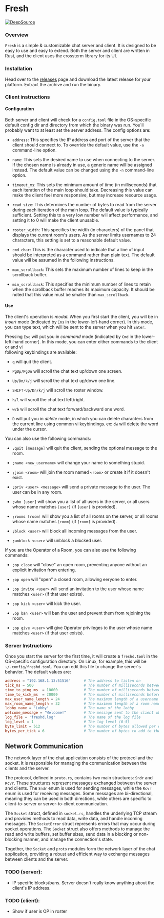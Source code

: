 # Fresh

[![DeepSource](https://app.deepsource.com/gh/lnxcz/fresh.svg/?label=active+issues&show_trend=true&token=CMLlIbDLbu5SNKhIR0MXQspB)](https://app.deepsource.com/gh/lnxcz/fresh/?ref=repository-badge)

### Overview

`Fresh` is a simple & customizable chat server and client. It is designed to be
easy to use and easy to extend. Both the server and client are written in Rust,
and the client uses the crossterm library for its UI.

### Installation

Head over to the [releases](https://github.com/lnxcz/fresh/releases) page and
download the latest release for your platform. Extract the archive and run the
binary.

### Client instructions

#### Configuration

Both server and client will check for a `config.toml` file in the OS-specific
default config dir and directory from which the binary was run. You'll probably
want to at least set the server address. The config options are:

- `address`: This specifies the IP address and port of the server that the
  client should connect to. To override the default value, use the `-a`
  command-line option.

- `name`: This sets the desired name to use when connecting to the server. If
  the chosen name is already in use, a generic name will be assigned instead.
  The default value can be changed using the `-n` command-line option.

- `timeout_ms`: This sets the minimum amount of time (in milliseconds) that each
  iteration of the main loop should take. Decreasing this value can make the
  client feel more responsive, but may increase resource usage.

- `read_size`: This determines the number of bytes to read from the server
  during each iteration of the main loop. The default value is typically
  sufficient. Setting this to a very low number will affect performance, and
  setting it to 0 will make the client unusable.

- `roster_width`: This specifies the width (in characters) of the panel that
  displays the current room's users. As the server limits usernames to 24
  characters, this setting is set to a reasonable default value.

- `cmd_char`: This is the character used to indicate that a line of input should
  be interpreted as a command rather than plain text. The default value will be
  assumed in the following instructions.

- `max_scrollback`: This sets the maximum number of lines to keep in the
  scrollback buffer.

- `min_scrollback`: This specifies the minimum number of lines to retain when
  the scrollback buffer reaches its maximum capacity. It should be noted that
  this value must be smaller than `max_scrollback`.

#### Use

The client's operation is _modal_. When you first start the client, you will be
in _insert_ mode (indicated by `Ins` in the lower-left-hand corner). In this
mode, you can type text, which will be sent to the server when you hit `Enter`.

Pressing `Esc` will put you in _command_ mode (indicated by `Cmd` in the
lower-left-hand corner). In this mode, you can enter either commands to the
client or and vi\
following keybindings are available:

- `q` will quit the client.

- `PgUp/PgDn` will scroll the chat text up/down one screen.

- `Up/Dn/k/j` will scroll the chat text up/down one line.

- `SHIFT-Up/Dn/k/j` will scroll the roster window.

- `h/l` will scroll the chat text left/right.

- `w/b` will scroll the chat text forward/backward one word.

- `D` will put you in _delete_ mode, in which you can delete characters from the
  current line using common vi keybindings. ex: `dw` will delete the word under
  the cursor.

You can also use the following commands:

- `;quit [message]` will quit the client, sending the optional message to the
  room.

- `;name <new_username>` will change your name to something stupid.

- `;join <room>` will join the room named `<room>` or create it if it doesn't
  exist.

- `;priv <user> <message>` will send a private message to the user. The user can
  be in any room.

- `;who [user]` will show you a list of all users in the server, or all users
  whose name matches `[user]` (if `[user]` is provided).

- `;rooms [room]` will show you a list of all rooms on the server, or all rooms
  whose name matches `[room]` (if `[room]` is provided).

- `;block <user>` will block all incoming messages from the user.

- `;unblock <user>` will unblock a blocked user.

If you are the Operator of a Room, you can also use the following commands:

- `;op close` will "close" an open room, preventing anyone without an explicit
  invitation from entering.

- `;op open` will "open" a closed room, allowing eeryone to enter.

- `;op invite <user>` will send an invitation to the user whose name matches
  `<user>` (if that user exists).

- `;op kick <user>` will kick the user.

- `;op ban <user>` will ban the user and prevent them from rejoining the room.

- `;op give <user>` will give Operator privileges to the user whose name matches
  `<user>` (if that user exists).

### Server Instructions

Once you start the server for the first time, it will create a `freshd.toml` in
the OS-specific configuration directory. On Linux, for example, this will be
`~/.config/freshd.toml`. You can edit this file to change the server's behavior.
The default values are:

```toml
address = "192.168.1.13:51516"      # The address to listen on
tick_ms = 500                       # The number of milliseconds between ticks
time_to_ping_ms  = 10000            # The number of milliseconds between pings
time_to_kick_ms  = 20000            # The number of milliseconds before kicking a client for not responding to a ping
max_user_name_length = 24           # The maximum length of a username
max_room_name_length = 32           # The maximum length of a room name
lobby_name = 'Lobby'                # The name of the lobby
welcome_message = "Welcome!"        # The message sent to the client when they connect
log_file = 'freshd.log'             # The name of the log file
log_level = 1                       # The log level (0-5)
byte_limit = 512                    # The number of bytes allowed per quota
bytes_per_tick = 6                  # The number of bytes to add to the quota per tick
```

## Network Communication

The network layer of the chat application consists of the protocol and the
socket. It is responsible for managing the communication between the clients and
the server.

The protocol, defined in `proto.rs`, contains two main structures: `Sndr` and
`Rcvr`. These structures represent messages exchanged between the server and
clients. The `Sndr` enum is used for sending messages, while the `Rcvr` enum is
used for receiving messages. Some messages are bi-directional, meaning they can
be used in both directions, while others are specific to client-to-server or
server-to-client communication.

The `Socket` struct, defined in `socket.rs`, handles the underlying TCP stream
and provides methods to read data, write data, and handle incoming messages. The
`SocketError` struct represents errors that may occur during socket operations.
The `Socket` struct also offers methods to manage the read and write buffers,
set buffer sizes, send data in a blocking or non-blocking manner, and manage the
connection's state.

Together, the `Socket` and `proto` modules form the network layer of the chat
application, providing a robust and efficient way to exchange messages between
clients and the server.

### TODO (server):

- IP specific blocks/bans. Server doesn't really know anything about the
  client's IP address.

### TODO (client):

- Show if user is OP in roster
